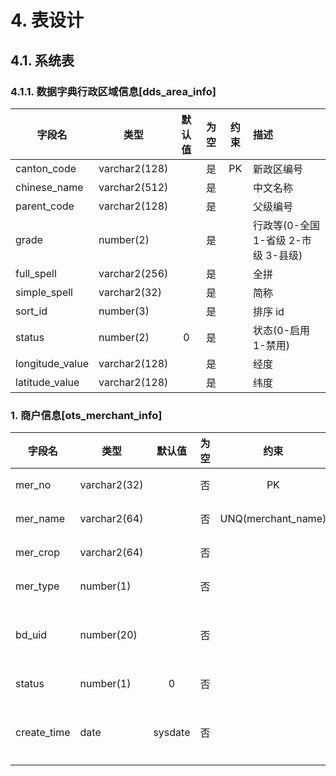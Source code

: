 
# 4. 表设计

## 4.1. 系统表

### 4.1.1. 数据字典行政区域信息[dds_area_info]

| 字段名          | 类型          | 默认值 | 为空  | 约束  | 描述                                |
| --------------- | ------------- | :----: | :---: | :---: | :---------------------------------- |
| canton_code     | varchar2(128) |        |  是   |  PK   | 新政区编号                          |
| chinese_name    | varchar2(512) |        |  是   |       | 中文名称                            |
| parent_code     | varchar2(128) |        |  是   |       | 父级编号                            |
| grade           | number(2)     |        |  是   |       | 行政等(0-全国 1-省级 2-市级 3-县级) |
| full_spell      | varchar2(256) |        |  是   |       | 全拼                                |
| simple_spell    | varchar2(32)  |        |  是   |       | 简称                                |
| sort_id         | number(3)     |        |  是   |       | 排序 id                             |
| status          | number(2)     |   0    |  是   |       | 状态(0-启用 1-禁用)                 |
| longitude_value | varchar2(128) |        |  是   |       | 经度                                |
| latitude_value  | varchar2(128) |        |  是   |       | 纬度                                |


###  1. 商户信息[ots_merchant_info]
	
 | 字段名      | 类型         | 默认值  | 为空  |        约束        | 描述     |
 | ----------- | ------------ | :-----: | :---: | :----------------: | :------- |
 | mer_no      | varchar2(32) |         |  否   |         PK         | 编号     |
 | mer_name    | varchar2(64) |         |  否   | UNQ(merchant_name) | 名称     |
 | mer_crop    | varchar2(64) |         |  否   |                    | 公司     |
 | mer_type    | number(1)    |         |  否   |                    | 类型     |
 | bd_uid      | number(20)   |         |  否   |                    | 商务人员 |
 | status      | number(1)    |    0    |  否   |                    | 状态     |
 | create_time | date         | sysdate |  否   |                    | 创建时间 |